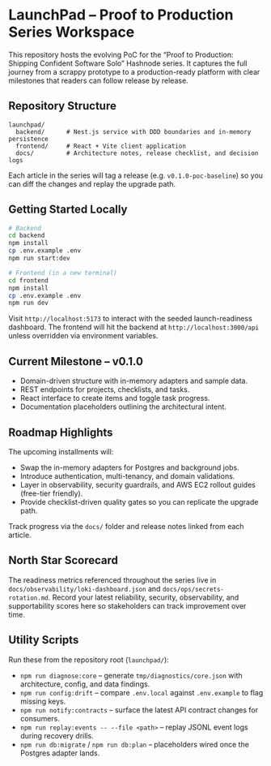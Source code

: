 # LaunchPad – Proof to Production Series Workspace

This repository hosts the evolving PoC for the “Proof to Production: Shipping Confident Software Solo” Hashnode series. It captures the full journey from a scrappy prototype to a production-ready platform with clear milestones that readers can follow release by release.

## Repository Structure

```
launchpad/
  backend/      # Nest.js service with DDD boundaries and in-memory persistence
  frontend/     # React + Vite client application
  docs/         # Architecture notes, release checklist, and decision logs
```

Each article in the series will tag a release (e.g. `v0.1.0-poc-baseline`) so you can diff the changes and replay the upgrade path.

## Getting Started Locally

```bash
# Backend
cd backend
npm install
cp .env.example .env
npm run start:dev

# Frontend (in a new terminal)
cd frontend
npm install
cp .env.example .env
npm run dev
```

Visit `http://localhost:5173` to interact with the seeded launch-readiness dashboard. The frontend will hit the backend at `http://localhost:3000/api` unless overridden via environment variables.

## Current Milestone – v0.1.0

- Domain-driven structure with in-memory adapters and sample data.
- REST endpoints for projects, checklists, and tasks.
- React interface to create items and toggle task progress.
- Documentation placeholders outlining the architectural intent.

## Roadmap Highlights

The upcoming installments will:

- Swap the in-memory adapters for Postgres and background jobs.
- Introduce authentication, multi-tenancy, and domain validations.
- Layer in observability, security guardrails, and AWS EC2 rollout guides (free-tier friendly).
- Provide checklist-driven quality gates so you can replicate the upgrade path.

Track progress via the `docs/` folder and release notes linked from each article.

## North Star Scorecard

The readiness metrics referenced throughout the series live in `docs/observability/loki-dashboard.json` and `docs/ops/secrets-rotation.md`. Record your latest reliability, security, observability, and supportability scores here so stakeholders can track improvement over time.

## Utility Scripts

Run these from the repository root (`launchpad/`):

- `npm run diagnose:core` – generate `tmp/diagnostics/core.json` with architecture, config, and data findings.
- `npm run config:drift` – compare `.env.local` against `.env.example` to flag missing keys.
- `npm run notify:contracts` – surface the latest API contract changes for consumers.
- `npm run replay:events -- --file <path>` – replay JSONL event logs during recovery drills.
- `npm run db:migrate` / `npm run db:plan` – placeholders wired once the Postgres adapter lands.
